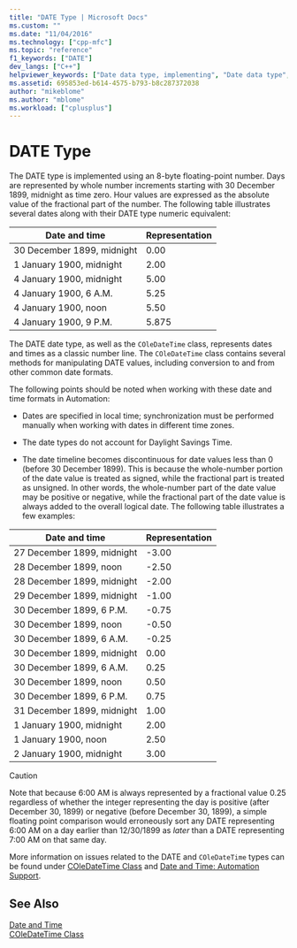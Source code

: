```yaml
---
title: "DATE Type | Microsoft Docs"
ms.custom: ""
ms.date: "11/04/2016"
ms.technology: ["cpp-mfc"]
ms.topic: "reference"
f1_keywords: ["DATE"]
dev_langs: ["C++"]
helpviewer_keywords: ["Date data type, implementing", "Date data type", "DATE type", "Date data type, about Date data type", "MFC, date and time", "hour values representation"]
ms.assetid: 695853ed-b614-4575-b793-b8c287372038
author: "mikeblome"
ms.author: "mblome"
ms.workload: ["cplusplus"]
---
```

# DATE Type

The DATE type is implemented using an 8-byte floating-point number. Days are represented by whole number increments starting with 30 December 1899, midnight as time zero. Hour values are expressed as the absolute value of the fractional part of the number. The following table illustrates several dates along with their DATE type numeric equivalent:

|Date and time|Representation|
|-------------------|--------------------|
|30 December 1899, midnight|0.00|
|1 January 1900, midnight|2.00|
|4 January 1900, midnight|5.00|
|4 January 1900, 6 A.M.|5.25|
|4 January 1900, noon|5.50|
|4 January 1900, 9 P.M.|5.875|

The DATE date type, as well as the `COleDateTime` class, represents dates and times as a classic number line. The `COleDateTime` class contains several methods for manipulating DATE values, including conversion to and from other common date formats.

The following points should be noted when working with these date and time formats in Automation:

- Dates are specified in local time; synchronization must be performed manually when working with dates in different time zones.

- The date types do not account for Daylight Savings Time.

- The date timeline becomes discontinuous for date values less than 0 (before 30 December 1899). This is because the whole-number portion of the date value is treated as signed, while the fractional part is treated as unsigned. In other words, the whole-number part of the date value may be positive or negative, while the fractional part of the date value is always added to the overall logical date. The following table illustrates a few examples:

|Date and time|Representation|
|-------------------|--------------------|
|27 December 1899, midnight|-3.00|
|28 December 1899, noon|-2.50|
|28 December 1899, midnight|-2.00|
|29 December 1899, midnight|-1.00|
|30 December 1899, 6 P.M.|-0.75|
|30 December 1899, noon|-0.50|
|30 December 1899, 6 A.M.|-0.25|
|30 December 1899, midnight|0.00|
|30 December 1899, 6 A.M.|0.25|
|30 December 1899, noon|0.50|
|30 December 1899, 6 P.M.|0.75|
|31 December 1899, midnight|1.00|
|1 January 1900, midnight|2.00|
|1 January 1900, noon|2.50|
|2 January 1900, midnight|3.00|

> [!CAUTION]
>  Note that because 6:00 AM is always represented by a fractional value 0.25 regardless of whether the integer representing the day is positive (after December 30, 1899) or negative (before December 30, 1899), a simple floating point comparison would erroneously sort any DATE representing 6:00 AM on a day earlier than 12/30/1899 as *later* than a DATE representing 7:00 AM on that same day.

More information on issues related to the DATE and `COleDateTime` types can be found under [COleDateTime Class](../atl-mfc-shared/reference/coledatetime-class.md) and [Date and Time: Automation Support](../atl-mfc-shared/date-and-time-automation-support.md).

## See Also

[Date and Time](../atl-mfc-shared/date-and-time.md)<br/>
[COleDateTime Class](../atl-mfc-shared/reference/coledatetime-class.md)

